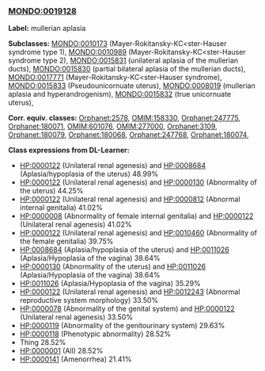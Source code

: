 
### [MONDO:0019128](http://purl.obolibrary.org/obo/MONDO_0019128)
**Label:** mullerian aplasia

**Subclasses:** [MONDO:0010173](http://purl.obolibrary.org/obo/MONDO_0010173) (Mayer-Rokitansky-KC<ster-Hauser syndrome type 1), [MONDO:0010989](http://purl.obolibrary.org/obo/MONDO_0010989) (Mayer-Rokitansky-KC<ster-Hauser syndrome type 2), [MONDO:0015831](http://purl.obolibrary.org/obo/MONDO_0015831) (unilateral aplasia of the mullerian ducts), [MONDO:0015830](http://purl.obolibrary.org/obo/MONDO_0015830) (partial bilateral aplasia of the mullerian ducts), [MONDO:0017771](http://purl.obolibrary.org/obo/MONDO_0017771) (Mayer-Rokitansky-KC<ster-Hauser syndrome), [MONDO:0015833](http://purl.obolibrary.org/obo/MONDO_0015833) (Pseudounicornuate uterus), [MONDO:0008019](http://purl.obolibrary.org/obo/MONDO_0008019) (mullerian aplasia and hyperandrogenism), [MONDO:0015832](http://purl.obolibrary.org/obo/MONDO_0015832) (true unicornuate uterus), 

**Corr. equiv. classes:** [Orphanet:2578](http://www.orpha.net/ORDO/Orphanet_2578), [OMIM:158330](http://purl.obolibrary.org/obo/OMIM_158330), [Orphanet:247775](http://www.orpha.net/ORDO/Orphanet_247775), [Orphanet:180071](http://www.orpha.net/ORDO/Orphanet_180071), [OMIM:601076](http://purl.obolibrary.org/obo/OMIM_601076), [OMIM:277000](http://purl.obolibrary.org/obo/OMIM_277000), [Orphanet:3109](http://www.orpha.net/ORDO/Orphanet_3109), [Orphanet:180079](http://www.orpha.net/ORDO/Orphanet_180079), [Orphanet:180068](http://www.orpha.net/ORDO/Orphanet_180068), [Orphanet:247768](http://www.orpha.net/ORDO/Orphanet_247768), [Orphanet:180074](http://www.orpha.net/ORDO/Orphanet_180074), 

**Class expressions from DL-Learner:**

- [HP:0000122](http://purl.obolibrary.org/obo/HP_0000122) (Unilateral renal agenesis) and [HP:0008684](http://purl.obolibrary.org/obo/HP_0008684) (Aplasia/hypoplasia of the uterus) 48.99%
- [HP:0000122](http://purl.obolibrary.org/obo/HP_0000122) (Unilateral renal agenesis) and [HP:0000130](http://purl.obolibrary.org/obo/HP_0000130) (Abnormality of the uterus) 44.25%
- [HP:0000122](http://purl.obolibrary.org/obo/HP_0000122) (Unilateral renal agenesis) and [HP:0000812](http://purl.obolibrary.org/obo/HP_0000812) (Abnormal internal genitalia) 41.02%
- [HP:0000008](http://purl.obolibrary.org/obo/HP_0000008) (Abnormality of female internal genitalia) and [HP:0000122](http://purl.obolibrary.org/obo/HP_0000122) (Unilateral renal agenesis) 41.02%
- [HP:0000122](http://purl.obolibrary.org/obo/HP_0000122) (Unilateral renal agenesis) and [HP:0010460](http://purl.obolibrary.org/obo/HP_0010460) (Abnormality of the female genitalia) 39.75%
- [HP:0008684](http://purl.obolibrary.org/obo/HP_0008684) (Aplasia/hypoplasia of the uterus) and [HP:0011026](http://purl.obolibrary.org/obo/HP_0011026) (Aplasia/Hypoplasia of the vagina) 38.64%
- [HP:0000130](http://purl.obolibrary.org/obo/HP_0000130) (Abnormality of the uterus) and [HP:0011026](http://purl.obolibrary.org/obo/HP_0011026) (Aplasia/Hypoplasia of the vagina) 38.64%
- [HP:0011026](http://purl.obolibrary.org/obo/HP_0011026) (Aplasia/Hypoplasia of the vagina) 35.29%
- [HP:0000122](http://purl.obolibrary.org/obo/HP_0000122) (Unilateral renal agenesis) and [HP:0012243](http://purl.obolibrary.org/obo/HP_0012243) (Abnormal reproductive system morphology) 33.50%
- [HP:0000078](http://purl.obolibrary.org/obo/HP_0000078) (Abnormality of the genital system) and [HP:0000122](http://purl.obolibrary.org/obo/HP_0000122) (Unilateral renal agenesis) 33.50%
- [HP:0000119](http://purl.obolibrary.org/obo/HP_0000119) (Abnormality of the genitourinary system) 29.63%
- [HP:0000118](http://purl.obolibrary.org/obo/HP_0000118) (Phenotypic abnormality) 28.52%
- Thing 28.52%
- [HP:0000001](http://purl.obolibrary.org/obo/HP_0000001) (All) 28.52%
- [HP:0000141](http://purl.obolibrary.org/obo/HP_0000141) (Amenorrhea) 21.41%



